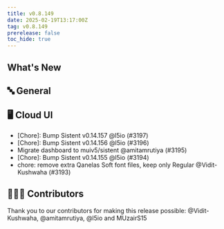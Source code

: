 ```yaml
---
title: v0.8.149
date: 2025-02-19T13:17:00Z
tag: v0.8.149
prerelease: false
toc_hide: true
---
```


## What's New
## 🔤 General
## 🖥 Cloud UI

- [Chore]: Bump Sistent v0.14.157 @l5io (#3197)
- [Chore]: Bump Sistent v0.14.156 @l5io (#3196)
- Migrate dashboard to muiv5/sistent @amitamrutiya (#3195)
- [Chore]: Bump Sistent v0.14.155 @l5io (#3194)
- chore: remove extra Qanelas Soft font files, keep only Regular @Vidit-Kushwaha (#3193)

## 👨🏽‍💻 Contributors

Thank you to our contributors for making this release possible:
@Vidit-Kushwaha, @amitamrutiya, @l5io and MUzairS15

